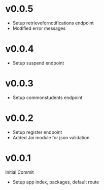 # v0.0.5
- Setup retrievefornotifications endpoint
- Modified error messages

# v0.0.4
- Setup suspend endpoint

# v0.0.3
- Setup commonstudents endpoint

# v0.0.2
- Setup register endpoint
- Added Joi module for json validation

# v0.0.1
Initial Commit
- Setup app index, packages, default route
